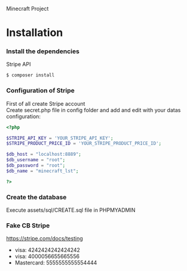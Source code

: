 Minecraft Project

# Installation

### Install the dependencies
Stripe API
```sh
$ composer install
```

### Configuration of Stripe
First of all create Stripe account<br>
Create secret.php file in config folder and add and edit with your datas configuration:
```php
<?php

$STRIPE_API_KEY = 'YOUR_STRIPE_API_KEY';
$STRIPE_PRODUCT_PRICE_ID = 'YOUR_STRIPE_PRODUCT_PRICE_ID';

$db_host = "localhost:8889";
$db_username = "root";
$db_password = "root";
$db_name = "minecraft_lst";

?>
```

### Create the database
Execute assets/sql/CREATE.sql file in PHPMYADMIN

### Fake CB Stripe
https://stripe.com/docs/testing
- visa: 4242424242424242
- visa: 4000056655665556
- Mastercard: 5555555555554444
